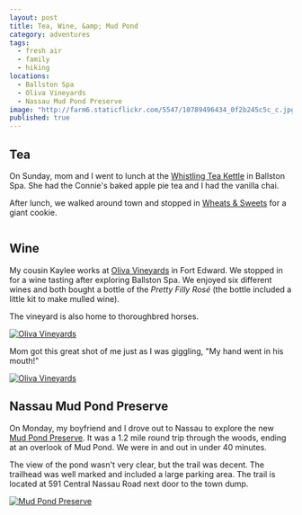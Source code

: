 ```yaml
---
layout: post
title: Tea, Wine, &amp; Mud Pond
category: adventures
tags: 
  - fresh air
  - family
  - hiking
locations: 
  - Ballston Spa
  - Oliva Vineyards
  - Nassau Mud Pond Preserve
image: "http://farm6.staticflickr.com/5547/10789496434_0f2b245c5c_c.jpg"
published: true
---
```


## Tea

On Sunday, mom and I went to lunch at the [Whistling Tea Kettle](http://www.thewhistlingkettle.com/) in Ballston Spa. She had the Connie's baked apple pie tea and I had the vanilla chai.

After lunch, we walked around town and stopped in [Wheats & Sweets](http://www.wheatsandsweets.com/) for a giant cookie.

<div class="photos">
<a href="http://www.flickr.com/photos/katydecorah/10789405676/" title="Untitled by katydecorah, on Flickr"><img src="http://farm3.staticflickr.com/2817/10789405676_2df4e07fcf_c.jpg" class="img-center" alt=""></a>
</div>

## Wine

My cousin Kaylee works at [Oliva Vineyards](http://olivavineyards.com/) in Fort Edward. We stopped in for a wine tasting after exploring Ballston Spa. We enjoyed six different wines and both bought a bottle of the *Pretty Filly Ros&#233;* (the bottle included a little kit to make mulled wine).

The vineyard is also home to thoroughbred horses.

<div class="photos">
<a href="http://www.flickr.com/photos/katydecorah/10789496434/" title="Oliva Vineyards by katydecorah, on Flickr"><img src="http://farm6.staticflickr.com/5547/10789496434_0f2b245c5c_c.jpg" alt="Oliva Vineyards" class="img-center"></a>
</div>

Mom got this great shot of me just as I was giggling, "My hand went in his mouth!"

<div class="photos">
<a href="http://www.flickr.com/photos/katydecorah/10789402276/" title="Oliva Vineyards by katydecorah, on Flickr"><img src="http://farm4.staticflickr.com/3729/10789402276_5d1eafcedc_c.jpg" alt="Oliva Vineyards" class="pop-out"></a>
</div>

## Nassau Mud Pond Preserve

On Monday, my boyfriend and I drove out to Nassau to explore the new [Mud Pond Preserve](http://townofnassau.org/content/Parks/View/1). It was a 1.2 mile round trip through the woods, ending at an overlook of Mud Pond. We were in and out in under 40 minutes. 

The view of the pond wasn't very clear, but the trail was decent. The trailhead was well marked and included a large parking area. The trail is located at 591 Central Nassau Road next door to the town dump.

<div class="photos">
<a href="http://www.flickr.com/photos/katydecorah/10804674405/" title="Mud Pond Preserve by katydecorah, on Flickr"><img src="http://farm8.staticflickr.com/7414/10804674405_6191ffaaa0_b.jpg" class="pop-out" alt="Mud Pond Preserve"></a>
</div>
